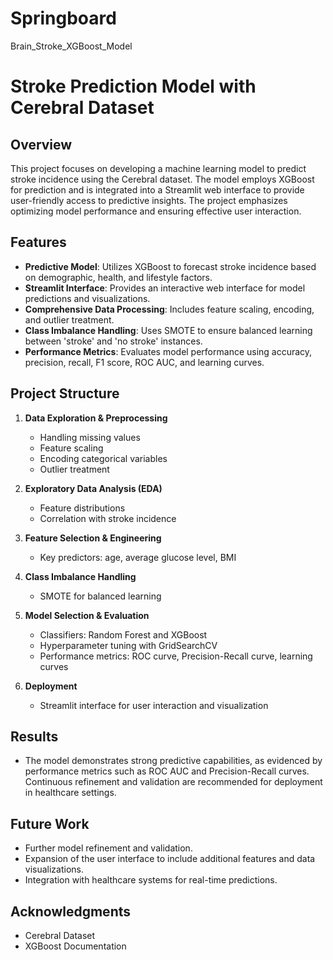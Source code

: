 # Springboard
Brain_Stroke_XGBoost_Model

# Stroke Prediction Model with Cerebral Dataset

## Overview

This project focuses on developing a machine learning model to predict stroke incidence using the Cerebral dataset. The model employs XGBoost for prediction and is integrated into a Streamlit web interface to provide user-friendly access to predictive insights. The project emphasizes optimizing model performance and ensuring effective user interaction.

## Features

- **Predictive Model**: Utilizes XGBoost to forecast stroke incidence based on demographic, health, and lifestyle factors.
- **Streamlit Interface**: Provides an interactive web interface for model predictions and visualizations.
- **Comprehensive Data Processing**: Includes feature scaling, encoding, and outlier treatment.
- **Class Imbalance Handling**: Uses SMOTE to ensure balanced learning between 'stroke' and 'no stroke' instances.
- **Performance Metrics**: Evaluates model performance using accuracy, precision, recall, F1 score, ROC AUC, and learning curves.

## Project Structure

1. **Data Exploration & Preprocessing**
   - Handling missing values
   - Feature scaling
   - Encoding categorical variables
   - Outlier treatment

2. **Exploratory Data Analysis (EDA)**
   - Feature distributions
   - Correlation with stroke incidence

3. **Feature Selection & Engineering**
   - Key predictors: age, average glucose level, BMI

4. **Class Imbalance Handling**
   - SMOTE for balanced learning

5. **Model Selection & Evaluation**
   - Classifiers: Random Forest and XGBoost
   - Hyperparameter tuning with GridSearchCV
   - Performance metrics: ROC curve, Precision-Recall curve, learning curves

6. **Deployment**
   - Streamlit interface for user interaction and visualization

## Results
- The model demonstrates strong predictive capabilities, as evidenced by performance metrics such as ROC AUC and Precision-Recall curves. Continuous refinement and validation are recommended for deployment in healthcare settings.

## Future Work

- Further model refinement and validation.
- Expansion of the user interface to include additional features and data visualizations.
- Integration with healthcare systems for real-time predictions.

## Acknowledgments

- Cerebral Dataset
- XGBoost Documentation
